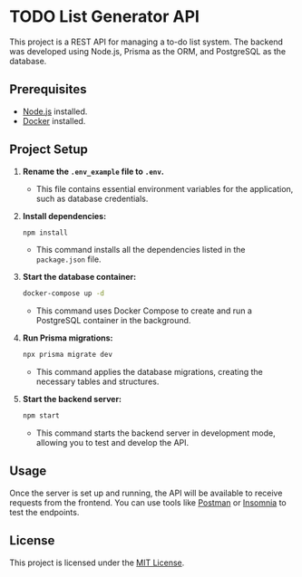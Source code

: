 # TODO List Generator API

This project is a REST API for managing a to-do list system. The backend was developed using Node.js, Prisma as the ORM, and PostgreSQL as the database.


## Prerequisites

-   [Node.js](https://nodejs.org/) installed.
-   [Docker](https://www.docker.com/) installed.

## Project Setup

1. **Rename the `.env_example` file to `.env`.**

    - This file contains essential environment variables for the application, such as database credentials.

2. **Install dependencies:**

    ```bash
    npm install
    ```

    - This command installs all the dependencies listed in the `package.json` file.

3. **Start the database container:**

    ```bash
    docker-compose up -d
    ```

    - This command uses Docker Compose to create and run a PostgreSQL container in the background.

4. **Run Prisma migrations:**

    ```bash
    npx prisma migrate dev
    ```

    - This command applies the database migrations, creating the necessary tables and structures.

5. **Start the backend server:**

    ```bash
    npm start
    ```

    - This command starts the backend server in development mode, allowing you to test and develop the API.

## Usage

Once the server is set up and running, the API will be available to receive requests from the frontend. You can use tools like [Postman](https://www.postman.com/) or [Insomnia](https://insomnia.rest/) to test the endpoints.

## License

This project is licensed under the [MIT License](LICENSE).
